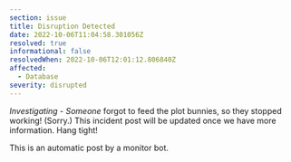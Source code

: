 ```yaml
---
section: issue
title: Disruption Detected
date: 2022-10-06T11:04:58.301056Z
resolved: true
informational: false
resolvedWhen: 2022-10-06T12:01:12.806840Z
affected:
  - Database
severity: disrupted
---
```

*Investigating* - _Someone_ forgot to feed the plot bunnies, so they stopped working! (Sorry.) This incident post will be updated once we have more information. Hang tight!

This is an automatic post by a monitor bot.
        